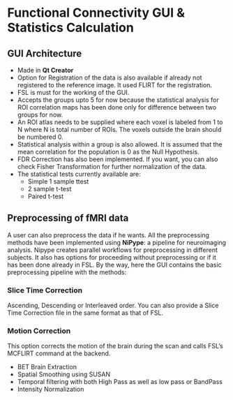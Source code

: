 # Functional Connectivity GUI & Statistics Calculation

## GUI Architecture

* Made in **Qt Creator**
* Option for Registration of the data is also available if already not registered to the reference image. It used FLIRT for the registration.
* FSL is must for the working of the GUI.
* Accepts the groups upto 5 for now because the statistical analysis for ROI correlation maps has been done only for difference between two groups for now.
* An ROI atlas needs to be supplied where each voxel is labeled from 1 to N where N is total number of ROIs. The voxels outside the brain should be numbered 0.
* Statistical analysis within a group is also allowed. It is assumed that the mean correlation for the population is 0 as the Null Hypothesis. 
* FDR Correction has also been implemented. If you want, you can also check Fisher Transformation for further normalization of the data.
* The statistical tests currently available are:
    * Simple 1 sample ttest
    * 2 sample t-test
    * Paired t-test

## Preprocessing of fMRI data
A user can also preprocess the data if he wants. All the preprocessing methods have been implemented using **NiPype**: a pipeline for neuroimaging analysis. Nipype creates parallel workflows for preprocessing in different subjects. It also has options for proceeding without preprocessing or if it has been done already in FSL. By the way, here the GUI contains the basic preprocessing pipeline with the methods:

### Slice Time Correction
Ascending, Descending or Interleaved order. You can also provide a Slice Time Correction file in the same format as that of FSL. 

### Motion Correction
This option corrects the motion of the brain during the scan and calls FSL&rsquo;s MCFLIRT command at the backend.
* BET Brain Extraction
* Spatial Smoothing using SUSAN
* Temporal filtering with both High Pass as well as low pass or BandPass
* Intensity Normalization
